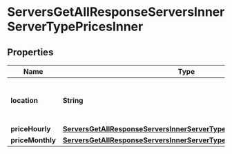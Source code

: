 

# ServersGetAllResponseServersInnerServerTypePricesInner


## Properties

| Name | Type | Description | Notes |
|------------ | ------------- | ------------- | -------------|
|**location** | **String** | Name of the Location the price is for |  |
|**priceHourly** | [**ServersGetAllResponseServersInnerServerTypePricesInnerPriceHourly**](ServersGetAllResponseServersInnerServerTypePricesInnerPriceHourly.md) |  |  |
|**priceMonthly** | [**ServersGetAllResponseServersInnerServerTypePricesInnerPriceMonthly**](ServersGetAllResponseServersInnerServerTypePricesInnerPriceMonthly.md) |  |  |



